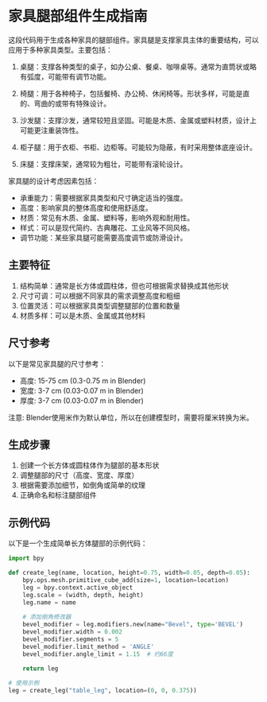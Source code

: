 # 家具腿部组件生成指南

这段代码用于生成各种家具的腿部组件。家具腿是支撑家具主体的重要结构，可以应用于多种家具类型。主要包括：

1. 桌腿：支撑各种类型的桌子，如办公桌、餐桌、咖啡桌等。通常为直筒状或略有弧度，可能带有调节功能。

2. 椅腿：用于各种椅子，包括餐椅、办公椅、休闲椅等。形状多样，可能是直的、弯曲的或带有特殊设计。

3. 沙发腿：支撑沙发，通常较短且坚固。可能是木质、金属或塑料材质，设计上可能更注重装饰性。

4. 柜子腿：用于衣柜、书柜、边柜等。可能较为隐蔽，有时采用整体底座设计。

5. 床腿：支撑床架，通常较为粗壮，可能带有滚轮设计。

家具腿的设计考虑因素包括：
- 承重能力：需要根据家具类型和尺寸确定适当的强度。
- 高度：影响家具的整体高度和使用舒适度。
- 材质：常见有木质、金属、塑料等，影响外观和耐用性。
- 样式：可以是现代简约、古典雕花、工业风等不同风格。
- 调节功能：某些家具腿可能需要高度调节或防滑设计。

## 主要特征

1. 结构简单：通常是长方体或圆柱体，但也可根据需求替换成其他形状
2. 尺寸可调：可以根据不同家具的需求调整高度和粗细
3. 位置灵活：可以根据家具类型调整腿部的位置和数量
4. 材质多样：可以是木质、金属或其他材料

## 尺寸参考

以下是常见家具腿的尺寸参考：

- 高度: 15-75 cm (0.3-0.75 m in Blender)
- 宽度: 3-7 cm (0.03-0.07 m in Blender)
- 厚度: 3-7 cm (0.03-0.07 m in Blender)

注意: Blender使用米作为默认单位，所以在创建模型时，需要将厘米转换为米。

## 生成步骤

1. 创建一个长方体或圆柱体作为腿部的基本形状
2. 调整腿部的尺寸（高度、宽度、厚度）
3. 根据需要添加细节，如倒角或简单的纹理
4. 正确命名和标注腿部组件

## 示例代码

以下是一个生成简单长方体腿部的示例代码：

```python
import bpy

def create_leg(name, location, height=0.75, width=0.05, depth=0.05):
    bpy.ops.mesh.primitive_cube_add(size=1, location=location)
    leg = bpy.context.active_object
    leg.scale = (width, depth, height)
    leg.name = name
    
    # 添加倒角修改器
    bevel_modifier = leg.modifiers.new(name="Bevel", type='BEVEL')
    bevel_modifier.width = 0.002
    bevel_modifier.segments = 5
    bevel_modifier.limit_method = 'ANGLE'
    bevel_modifier.angle_limit = 1.15  # 约66度
    
    return leg

# 使用示例
leg = create_leg("table_leg", location=(0, 0, 0.375))